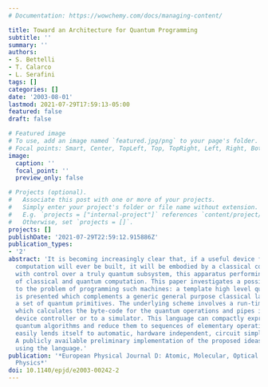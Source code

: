 ```yaml
---
# Documentation: https://wowchemy.com/docs/managing-content/

title: Toward an Architecture for Quantum Programming
subtitle: ''
summary: ''
authors:
- S. Bettelli
- T. Calarco
- L. Serafini
tags: []
categories: []
date: '2003-08-01'
lastmod: 2021-07-29T17:59:13-05:00
featured: false
draft: false

# Featured image
# To use, add an image named `featured.jpg/png` to your page's folder.
# Focal points: Smart, Center, TopLeft, Top, TopRight, Left, Right, BottomLeft, Bottom, BottomRight.
image:
  caption: ''
  focal_point: ''
  preview_only: false

# Projects (optional).
#   Associate this post with one or more of your projects.
#   Simply enter your project's folder or file name without extension.
#   E.g. `projects = ["internal-project"]` references `content/project/deep-learning/index.md`.
#   Otherwise, set `projects = []`.
projects: []
publishDate: '2021-07-29T22:59:12.915886Z'
publication_types:
- '2'
abstract: 'It is becoming increasingly clear that, if a useful device for quantum
  computation will ever be built, it will be embodied by a classical computing machine
  with control over a truly quantum subsystem, this apparatus performing a mixture
  of classical and quantum computation. This paper investigates a possible approach
  to the problem of programming such machines: a template high level quantum language
  is presented which complements a generic general purpose classical language with
  a set of quantum primitives. The underlying scheme involves a run-time environment
  which calculates the byte-code for the quantum operations and pipes it to a quantum
  device controller or to a simulator. This language can compactly express existing
  quantum algorithms and reduce them to sequences of elementary operations; it also
  easily lends itself to automatic, hardware independent, circuit simplification.
  A publicly available preliminary implementation of the proposed ideas has been realised
  using the language.'
publication: '*European Physical Journal D: Atomic, Molecular, Optical and Plasma
  Physics*'
doi: 10.1140/epjd/e2003-00242-2
---
```

